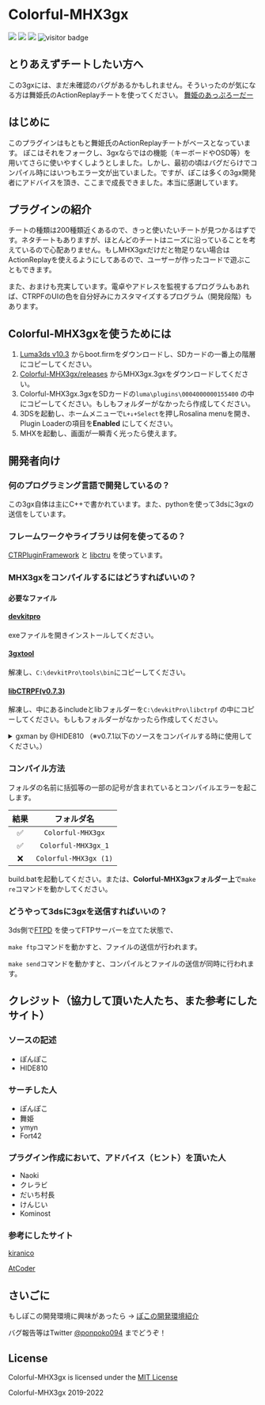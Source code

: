 # Colorful-MHX3gx

![](https://user-images.githubusercontent.com/46832957/142984867-329de07d-47a5-4a1d-8ca4-634eedf1ddd8.png) ![](https://img.shields.io/github/downloads/ponpoko094/Colorful-MHX3gx/total) ![](https://img.shields.io/github/languages/code-size/ponpoko094/Colorful-MHX3gx) ![visitor badge](https://visitor-badge.glitch.me/badge?page_id=ponpoko094.Colorful-MHX3gx)

## とりあえずチートしたい方へ

この3gxには、まだ未確認のバグがあるかもしれません。そういったのが気になる方は舞姫氏のActionReplayチートを使ってください。 [舞姫のあっぷろーだー](https://ux.getuploader.com/1456723/download/9)

## はじめに

このプラグインはもともと舞姫氏のActionReplayチートがベースとなっています。 ぽこはそれをフォークし、3gxならではの機能（キーボードやOSD等）を用いてさらに使いやすくしようとしました。しかし、最初の頃はバグだらけでコンパイル時にはいつもエラー文が出ていました。ですが、ぽこは多くの3gx開発者にアドバイスを頂き、ここまで成長できました。本当に感謝しています。

## プラグインの紹介

チートの種類は200種類近くあるので、きっと使いたいチートが見つかるはずです。ネタチートもありますが、ほとんどのチートはニーズに沿っていることを考えているので心配ありません。もしMHX3gxだけだと物足りない場合はActionReplayを使えるようにしてあるので、ユーザーが作ったコードで遊ぶこともできます。

また、おまけも充実しています。電卓やアドレスを監視するプログラムもあれば、CTRPFのUIの色を自分好みにカスタマイズするプログラム（開発段階）もあります。

## Colorful-MHX3gxを使うためには

1. [Luma3ds v10.3](https://github.com/Nanquitas/Luma3DS/releases/) からboot.firmをダウンロードし、SDカードの一番上の階層にコピーしてください。
2. [Colorful-MHX3gx/releases](https://github.com/ponpoko094/Colorful-MHX3gx/releases) からMHX3gx.3gxをダウンロードしてください。
3. Colorful-MHX3gx.3gxをSDカードの`luma\plugins\0004000000155400` の中にコピーしてください。もしもフォルダーがなかったら作成してください。
4. 3DSを起動し、ホームメニューで`L+↓+Select`を押しRosalina menuを開き、Plugin Loaderの項目を**Enabled** にしてください。
5. MHXを起動し、画面が一瞬青く光ったら使えます。

## 開発者向け

### 何のプログラミング言語で開発しているの？

この3gx自体は主にC++で書かれています。また、pythonを使って3dsに3gxの送信をしています。

### フレームワークやライブラリは何を使ってるの？

[CTRPluginFramework](https://github.com/mariohackandglitch/CTRPluginFramework-BlankTemplate) と [libctru](https://github.com/devkitPro/libctru) を使っています。

### MHX3gxをコンパイルするにはどうすればいいの？

#### 必要なファイル

#### [devkitpro](https://github.com/devkitPro/installer/releases/latest)

exeファイルを開きインストールしてください。

#### [3gxtool](https://gitlab.com/thepixellizeross/3gxtool/-/releases)

解凍し、`C:\devkitPro\tools\bin`にコピーしてください。 

#### [libCTRPF(v0.7.3)](https://gitlab.com/thepixellizeross/ctrpluginframework/-/releases)

解凍し、中にあるincludeとlibフォルダーを`C:\devkitPro\libctrpf` の中にコピーしてください。もしもフォルダーがなかったら作成してください。

<details><summary>gxman by @HIDE810 （※v0.7.1以下のソースをコンパイルする時に使用してください。）</summary>

gxmanは、3gxtoolのインストールを簡単に行うためのプロジェクトです。

Windows & Linux に対応しています。

Golang(1.16以上) がお使いのシステムにインストールされている場合、以下のコマンドでインストールができます。

`go install github.com/HIDE810/gxman@latest`

1 MiBの制限がない最新の3gxtoolをインストールしたい場合は、以下のコマンドを使用します。

`gxman get -u`

</details>

### コンパイル方法

フォルダの名前に括弧等の一部の記号が含まれているとコンパイルエラーを起こします。

|  結果 |         フォルダ名         |
| :-: | :-------------------: |
|  ✅  |   `Colorful-MHX3gx`   |
|  ✅  |  `Colorful-MHX3gx_1`  |
|  ❌  | `Colorful-MHX3gx (1)` |

build.batを起動してください。または、**Colorful-MHX3gxフォルダー上**で`make re`コマンドを動かしてください。

### どうやって3dsに3gxを送信すればいいの？

3ds側で[FTPD](https://github.com/mtheall/ftpd/releases/latest) を使ってFTPサーバーを立てた状態で、

`make ftp`コマンドを動かすと、ファイルの送信が行われます。

`make send`コマンドを動かすと、コンパイルとファイルの送信が同時に行われます。

## クレジット（協力して頂いた人たち、また参考にしたサイト）

### ソースの記述

* ぽんぽこ
* HIDE810

### サーチした人

* ぽんぽこ
* 舞姫
* ymyn
* Fort42

### プラグイン作成において、アドバイス（ヒント）を頂いた人

* Naoki
* クレラビ
* だいち村長
* けんじい
* Kominost

### 参考にしたサイト

[kiranico](http://mhgen.kiranico.com)

[AtCoder](https://atcoder.jp/contests/APG4b)

## さいごに

もしぽこの開発環境に興味があったら → [ぽこの開発環境紹介](https://gist.github.com/ponpoko094/586fd8a17122d8fd1f028211f2465144)

バグ報告等はTwitter [@ponpoko094](https://twitter.com/ponpoko094) までどうぞ！

## License

Colorful-MHX3gx is licensed under the [MIT License](LICENSE)

Colorful-MHX3gx 2019-2022
